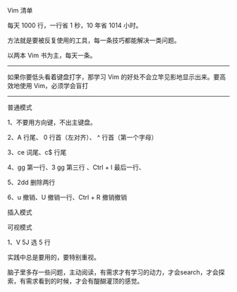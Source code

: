 Vim 清单

每天 1000 行，一行省 1 秒，10 年省 1014 小时。

方法就是要被反复使用的工具，每一条技巧都能解决一类问题。

以两本 Vim 书为主，每天一条。

*****************************************************************************************
如果你要低头看着键盘打字，那学习 Vim 的好处不会立竿见影地显示出来。要高效地使用 Vim，必须学会盲打
*****************************************************************************************

普通模式

1、不要用方向键，不出主键盘。

2、A 行尾、 0 行首（左对齐）、 ^ 行首（第一个字母）

3、ce 词尾、c$ 行尾 

4、gg 第一行、3 gg 第三行 、Ctrl + l 最后一行、

5、2dd 删除两行

6、u 撤销、U 撤销一行、Ctrl + R 撤销撤销



插入模式



可视模式

1、V  5J 选 5 行




实践中总是要用的，要特别重视。

脑子里多存一些问题，主动阅读，有需求才有学习的动力，才会search，才会探索，有需求看到的时候，才会有醍醐灌顶的感觉。

